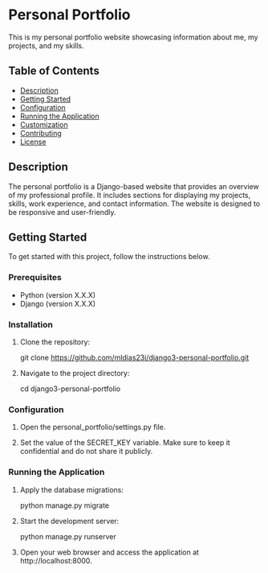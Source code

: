 # Personal Portfolio

This is my personal portfolio website showcasing information about me, my projects, and my skills.

## Table of Contents

- [Description](#description)
- [Getting Started](#getting-started)
- [Configuration](#configuration)
- [Running the Application](#running-the-application)
- [Customization](#customization)
- [Contributing](#contributing)
- [License](#license)

## Description

The personal portfolio is a Django-based website that provides an overview of my professional profile. It includes sections for displaying my projects, skills, work experience, and contact information. The website is designed to be responsive and user-friendly.

## Getting Started

To get started with this project, follow the instructions below.

### Prerequisites

- Python (version X.X.X)
- Django (version X.X.X)

### Installation

1. Clone the repository:

   git clone https://github.com/mldias23i/django3-personal-portfolio.git
   
2. Navigate to the project directory:

    cd django3-personal-portfolio

### Configuration

1. Open the personal_portfolio/settings.py file.

2. Set the value of the SECRET_KEY variable. Make sure to keep it confidential and do not share it publicly.

### Running the Application

1. Apply the database migrations:

    python manage.py migrate

2. Start the development server:

    python manage.py runserver

3. Open your web browser and access the application at http://localhost:8000.
